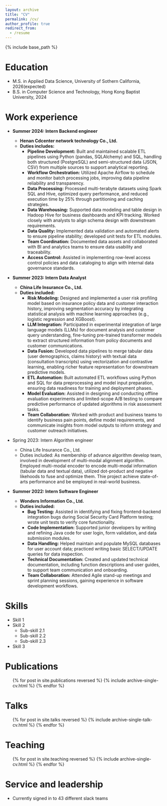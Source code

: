 ```yaml
---
layout: archive
title: "CV"
permalink: /cv/
author_profile: true
redirect_from:
  - /resume
---
```


{% include base_path %}

Education
======
* M.S. in Applied Data Science, University of Sothern California, 2026(expected)
* B.S. in Computer Science and Technology, Hong Kong Baptist University, 2024

Work experience
======
* **Summer 2024: Intern Backend engineer**
  * **Henan Cdcenter network technology Co., Ltd.**
  * **Duties includes:**
      * **Pipeline Development:** Built and maintained scalable ETL pipelines using Python (pandas, SQLAlchemy) and SQL, handling both structured (PostgreSQL) and semi-structured data (JSON, CSV) from multiple sources to support analytical reporting.
      * **Workflow Orchestration:** Utilized Apache Airflow to schedule and monitor batch processing jobs, improving data pipeline reliability and transparency.
      * **Data Processing:** Processed multi-terabyte datasets using Spark SQL and Hive, optimized query performance, and reduced execution time by 25% through partitioning and caching strategies.
      * **Data Warehousing:** Supported data modeling and table design in Hadoop Hive for business dashboards and KPI tracking. Worked closely with analysts to align schema design with downstream requirements.
      * **Data Quality:** Implemented data validation and automated alerts to ensure pipeline stability; developed unit tests for ETL modules.
      * **Team Coordination:** Documented data assets and collaborated with BI and analytics teams to ensure data usability and traceability.
      * **Access Control:** Assisted in implementing row-level access control policies and data cataloging to align with internal data governance standards.

* **Summer 2023: Intern Data Analyst**
  * **China Life Insurance Co., Ltd.**
  * **Duties included:**
      * **Risk Modeling:** Designed and implemented a user risk profiling model based on insurance policy data and customer interaction history, improving segmentation accuracy by integrating statistical analysis with machine learning approaches (e.g., logistic regression and XGBoost).
      * **LLM Integration:** Participated in experimental integration of large language models (LLMs) for document analysis and customer query understanding, fine-tuning pre-trained transformer models to extract structured information from policy documents and customer communications.
      * **Data Fusion:** Developed data pipelines to merge tabular data (user demographics, claims history) with textual data (consultation transcripts) using vectorization and contrastive learning, enabling richer feature representation for downstream predictive models.
      * **ETL Automation:** Built automated ETL workflows using Python and SQL for data preprocessing and model input preparation, ensuring data readiness for training and deployment phases.
      * **Model Evaluation:** Assisted in designing and conducting offline evaluation experiments and limited-scope A/B testing to compare predictive performance of updated algorithms in risk assessment tasks.
      * **Team Collaboration:** Worked with product and business teams to identify business pain points, define model requirements, and communicate insights from model outputs to inform strategy and customer outreach initiatives.

* Spring 2023: Intern Algorithm engineer
  * China Life Insurance Co., Ltd.
  * Duties included: As membership of advance algorithm develop team, involved in development of multi-modal alignment algorithm. Employed multi-modal encoder to encode multi-modal information (tabular data and textual data), utilized dot-product and negative likehoods to fuse and optimize them. Thie project achieve state-of-arts performance and be employed in real-world business.
 
* **Summer 2022: Intern Software Engineer**
  * **Wonders Information Co., Ltd.**
  * **Duties included:**
      * **Bug Testing:** Assisted in identifying and fixing frontend-backend integration bugs during Social Security Card Platform testing; wrote unit tests to verify core functionality.
      * **Code Implementation:** Supported junior developers by writing and refining Java code for user login, form validation, and data submission modules.
      * **Data Handling:** Helped maintain and populate MySQL databases for user account data; practiced writing basic SELECT/UPDATE queries for data inspection.
      * **Technical Documentation:** Created and updated technical documentation, including function descriptions and user guides, to support team communication and onboarding.
      * **Team Collaboration:** Attended Agile stand-up meetings and sprint planning sessions, gaining experience in software development workflows.
      

    
  
Skills
======
* Skill 1
* Skill 2
  * Sub-skill 2.1
  * Sub-skill 2.2
  * Sub-skill 2.3
* Skill 3

Publications
======
  <ul>{% for post in site.publications reversed %}
    {% include archive-single-cv.html %}
  {% endfor %}</ul>
  
Talks
======
  <ul>{% for post in site.talks reversed %}
    {% include archive-single-talk-cv.html  %}
  {% endfor %}</ul>
  
Teaching
======
  <ul>{% for post in site.teaching reversed %}
    {% include archive-single-cv.html %}
  {% endfor %}</ul>
  
Service and leadership
======
* Currently signed in to 43 different slack teams
